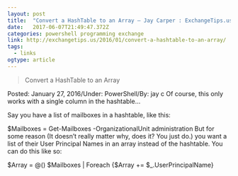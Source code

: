```yaml
---
layout: post 
title:  "Convert a HashTable to an Array – Jay Carper : ExchangeTips.us" 
date:   2017-06-07T21:49:47.372Z 
categories: powershell programming exchange
link: http://exchangetips.us/2016/01/convert-a-hashtable-to-an-array/ 
tags:
  - links
ogtype: article 
---
```


> Convert a HashTable to an Array

Posted: January 27, 2016/Under: PowerShell/By: jay c
Of course, this only works with a single column in the hashtable…

Say you have a list of mailboxes in a hashtable, like this:

$Mailboxes = Get-Mailboxes -OrganizationalUnit administration
But for some reason (It doesn’t really matter why, does it? You just do.) you want a list of their User Principal Names in an array instead of the hashtable. You can do this like so:

$Array = @()
$Mailboxes | Foreach {$Array += $_.UserPrincipalName}